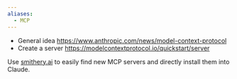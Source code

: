 ```yaml
---
aliases:
  - MCP
---
```


- General idea https://www.anthropic.com/news/model-context-protocol
- Create a server https://modelcontextprotocol.io/quickstart/server

Use [smithery.ai](https://smithery.ai/) to easily find new MCP servers and directly install them into Claude. 

